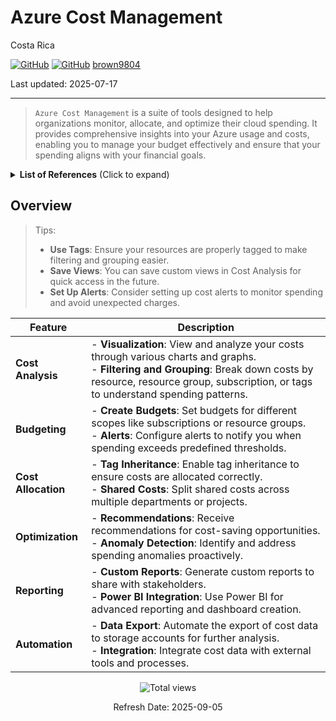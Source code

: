 # Azure Cost Management 

Costa Rica

[![GitHub](https://badgen.net/badge/icon/github?icon=github&label)](https://github.com)
[![GitHub](https://img.shields.io/badge/--181717?logo=github&logoColor=ffffff)](https://github.com/)
[brown9804](https://github.com/brown9804)

Last updated: 2025-07-17

----------

> `Azure Cost Management` is a suite of tools designed to help organizations monitor, allocate, and optimize their cloud spending. It provides comprehensive insights into your Azure usage and costs, enabling you to manage your budget effectively and ensure that your spending aligns with your financial goals.

<details>
<summary><b>List of References</b> (Click to expand)</summary>

- [What is Microsoft Cost Management](https://learn.microsoft.com/en-us/azure/cost-management-billing/costs/overview-cost-management)
- [Cost Management + Billing documentation](https://learn.microsoft.com/en-us/azure/cost-management-billing/)
- [Use Cost management in the Microsoft 365 admin center](https://learn.microsoft.com/en-us/microsoft-365/commerce/use-cost-mgmt?view=o365-worldwide)
- [Pricing calculator](https://azure.microsoft.com/en-us/pricing/calculator/?msockid=38ec3806873362243e122ce086486339)

</details>

## Overview 

> Tips: 
> - **Use Tags**: Ensure your resources are properly tagged to make filtering and grouping easier.
> - **Save Views**: You can save custom views in Cost Analysis for quick access in the future.
> - **Set Up Alerts**: Consider setting up cost alerts to monitor spending and avoid unexpected charges.

| Feature          | Description                                                                                   |
|------------------|-----------------------------------------------------------------------------------------------|
| **Cost Analysis**| - **Visualization**: View and analyze your costs through various charts and graphs.<br/>- **Filtering and Grouping**: Break down costs by resource, resource group, subscription, or tags to understand spending patterns. |
| **Budgeting**    | - **Create Budgets**: Set budgets for different scopes like subscriptions or resource groups.<br/>- **Alerts**: Configure alerts to notify you when spending exceeds predefined thresholds. |
| **Cost Allocation**| - **Tag Inheritance**: Enable tag inheritance to ensure costs are allocated correctly.<br/>- **Shared Costs**: Split shared costs across multiple departments or projects. |
| **Optimization** | - **Recommendations**: Receive recommendations for cost-saving opportunities.<br/>- **Anomaly Detection**: Identify and address spending anomalies proactively. |
| **Reporting**    | - **Custom Reports**: Generate custom reports to share with stakeholders.<br/>- **Power BI Integration**: Use Power BI for advanced reporting and dashboard creation. |
| **Automation**   | - **Data Export**: Automate the export of cost data to storage accounts for further analysis.<br/>- **Integration**: Integrate cost data with external tools and processes. |

<!-- START BADGE -->
<div align="center">
  <img src="https://img.shields.io/badge/Total%20views-1443-limegreen" alt="Total views">
  <p>Refresh Date: 2025-09-05</p>
</div>
<!-- END BADGE -->
